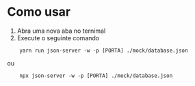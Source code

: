 # Como usar

1. Abra uma nova aba no ternimal
2. Execute o seguinte comando

```
    yarn run json-server -w -p [PORTA] ./mock/database.json
```

ou

```
    npx json-server -w -p [PORTA] ./mock/database.json
```